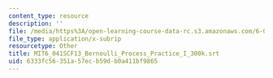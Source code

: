 ```yaml
---
content_type: resource
description: ''
file: /media/https%3A/open-learning-course-data-rc.s3.amazonaws.com/6-041sc-probabilistic-systems-analysis-and-applied-probability-fall-2013/6333fc56351a57ecb59db0a411bf9865_MIT6_041SCF13_Bernoulli_Process_Practice_I_300k.vtt
file_type: application/x-subrip
resourcetype: Other
title: MIT6_041SCF13_Bernoulli_Process_Practice_I_300k.srt
uid: 6333fc56-351a-57ec-b59d-b0a411bf9865
---
```

